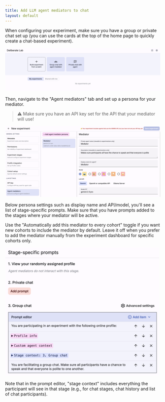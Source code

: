 ```yaml
---
title: Add LLM agent mediators to chat
layout: default
---
```


When configuring your experiment, make sure you have a group or private
chat set up (you can use the cards at the top of the home page
to quickly create a chat-based experiment).

<img
  src="../assets/images/deliberate-lab-quickstart-bar.png"
  alt="Screenshot of Deliberate Lab home page with quickstart options"
/>

Then, navigate to the "Agent mediators" tab and set up a persona for your
mediator.

> ⚠️ Make sure you have an API key set for the API that your
mediator will use!

<img
  src="../assets/images/deliberate-lab-agent-mediator-persona-config.png"
  alt="Screenshot of Deliberate Lab agent mediator editor"
/>

Below persona settings such as display name and API/model, you'll
see a list of stage-specific prompts. Make sure that you have prompts
added to the stages where your mediator will be active.

Use the "Automatically add this mediator to every cohort" toggle if you
want new cohorts to include the mediator by default. Leave it off when you
prefer to add the mediator manually from the experiment dashboard for
specific cohorts only.

<img
  src="../assets/images/deliberate-lab-agent-mediator-prompt-config.png"
  alt="Screenshot of Deliberate Lab agent mediator prompt configuration"
  style="max-width: 500px"
/>

Note that in the prompt editor, "stage context" includes everything
the participant will see in that stage (e.g., for chat stages, chat
history and list of chat participants).